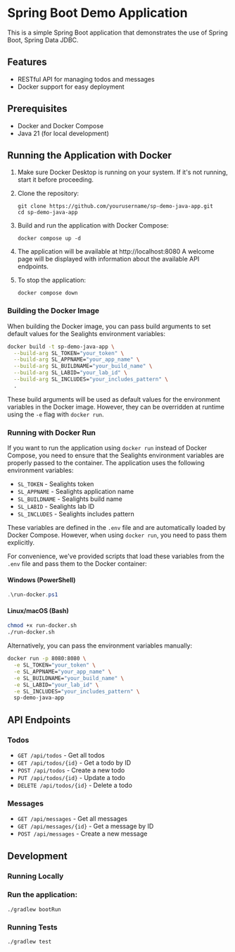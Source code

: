 # Spring Boot Demo Application

This is a simple Spring Boot application that demonstrates the use of Spring Boot, Spring Data JDBC.

## Features

- RESTful API for managing todos and messages
- Docker support for easy deployment

## Prerequisites

- Docker and Docker Compose
- Java 21 (for local development)

## Running the Application with Docker

1. Make sure Docker Desktop is running on your system. If it's not running, start it before proceeding.

2. Clone the repository:
   ```
   git clone https://github.com/yourusername/sp-demo-java-app.git
   cd sp-demo-java-app
   ```

3. Build and run the application with Docker Compose:
   ```
   docker compose up -d
   ```

4. The application will be available at http://localhost:8080
   A welcome page will be displayed with information about the available API endpoints.

5. To stop the application:
   ```
   docker compose down
   ```

### Building the Docker Image

When building the Docker image, you can pass build arguments to set default values for the Sealights environment variables:

```bash
docker build -t sp-demo-java-app \
  --build-arg SL_TOKEN="your_token" \
  --build-arg SL_APPNAME="your_app_name" \
  --build-arg SL_BUILDNAME="your_build_name" \
  --build-arg SL_LABID="your_lab_id" \
  --build-arg SL_INCLUDES="your_includes_pattern" \
  .
```

These build arguments will be used as default values for the environment variables in the Docker image. However, they can be overridden at runtime using the `-e` flag with `docker run`.

### Running with Docker Run

If you want to run the application using `docker run` instead of Docker Compose, you need to ensure that the Sealights environment variables are properly passed to the container. The application uses the following environment variables:

- `SL_TOKEN` - Sealights token
- `SL_APPNAME` - Sealights application name
- `SL_BUILDNAME` - Sealights build name
- `SL_LABID` - Sealights lab ID
- `SL_INCLUDES` - Sealights includes pattern

These variables are defined in the `.env` file and are automatically loaded by Docker Compose. However, when using `docker run`, you need to pass them explicitly.

For convenience, we've provided scripts that load these variables from the `.env` file and pass them to the Docker container:

#### Windows (PowerShell)

```powershell
.\run-docker.ps1
```

#### Linux/macOS (Bash)

```bash
chmod +x run-docker.sh
./run-docker.sh
```

Alternatively, you can pass the environment variables manually:

```bash
docker run -p 8080:8080 \
  -e SL_TOKEN="your_token" \
  -e SL_APPNAME="your_app_name" \
  -e SL_BUILDNAME="your_build_name" \
  -e SL_LABID="your_lab_id" \
  -e SL_INCLUDES="your_includes_pattern" \
  sp-demo-java-app
```

## API Endpoints

### Todos

- `GET /api/todos` - Get all todos
- `GET /api/todos/{id}` - Get a todo by ID
- `POST /api/todos` - Create a new todo
- `PUT /api/todos/{id}` - Update a todo
- `DELETE /api/todos/{id}` - Delete a todo

### Messages

- `GET /api/messages` - Get all messages
- `GET /api/messages/{id}` - Get a message by ID
- `POST /api/messages` - Create a new message

## Development

### Running Locally

### Run the application:
   ```
   ./gradlew bootRun
   ```


### Running Tests

```
./gradlew test
```
